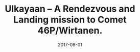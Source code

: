---
title: Ulkayaan – A Rendezvous and Landing mission to Comet 46P/Wirtanen.
summary: Conceptualized a rendezvous and landing mission to comet 46P/Wirtanen. Preliminary trajectory designed using methods of Hohmann transfer and Lambert conics. Landing approach designed through successively shrinking triangular orbits, followed by semi-circular arcs and a terminator circular orbit. Carried out spacecraft system integration, allocating space for necessary payloads and subsystems.
tags:
  - Simulation and Modelling
  - motion planning
  - robotics and mechatronics
date: '2017-08-01'

# Optional external URL for project (replaces project detail page).
external_link: ''

image:
  caption: 
  focal_point: 

url_code: 
url_pdf: 'uploads/ulkayaan.pdf'
url_slides: ''
url_video: 

# Slides (optional).
#   Associate this project with Markdown slides.
#   Simply enter your slide deck's filename without extension.
#   E.g. `slides = "example-slides"` references `content/slides/example-slides.md`.
#   Otherwise, set `slides = ""`.
---